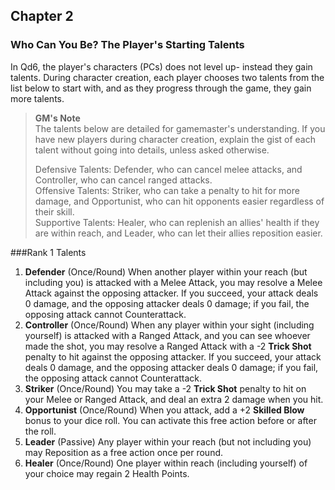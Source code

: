 ## Chapter 2
### Who Can You Be? The Player's Starting Talents

In Qd6, the player's characters (PCs) does not level up- instead they gain talents. During character creation, each player chooses two talents from the list below to start with, and as they progress through the game, they gain more talents.

> **GM's Note**   
> The talents below are detailed for gamemaster's understanding. If you have new players during character creation, explain the gist of each talent without going into details, unless asked otherwise.
>
> Defensive Talents: Defender, who can cancel melee attacks, and Controller, who can cancel ranged attacks.  
> Offensive Talents: Striker, who can take a penalty to hit for more damage, and Opportunist, who can hit opponents easier regardless of their skill.  
> Supportive Talents: Healer, who can replenish an allies' health if they are within reach, and Leader, who can let their allies reposition easier.  

###Rank 1 Talents
1. **Defender** (Once/Round) When another player within your reach (but including you) is attacked with a Melee Attack, you may resolve a Melee Attack against the opposing attacker. If you succeed, your attack deals 0 damage, and the opposing attacker deals 0 damage; if you fail, the opposing attack cannot Counterattack.  
2. **Controller** (Once/Round) When any player within your sight (including yourself) is attacked with a Ranged Attack, and you can see whoever made the shot, you may resolve a Ranged Attack with a -2 **Trick Shot** penalty to hit against the opposing attacker. If you succeed, your attack deals 0 damage, and the opposing attacker deals 0 damage; if you fail, the opposing attack cannot Counterattack.  
3. **Striker** (Once/Round) You may take a -2 **Trick Shot** penalty to hit on your Melee or Ranged Attack, and deal an extra 2 damage when you hit.  
4. **Opportunist** (Once/Round) When you attack, add a +2 **Skilled Blow** bonus to your dice roll. You can activate this free action before or after the roll.  
5. **Leader** (Passive) Any player within your reach (but not including you) may Reposition as a free action once per round.  
6. **Healer** (Once/Round) One player within reach (including yourself) of your choice may regain 2 Health Points.  